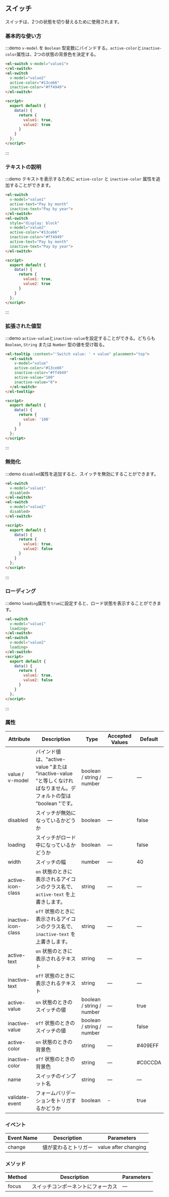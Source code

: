 ## スイッチ

スイッチは、2つの状態を切り替えるために使用されます。

### 基本的な使い方
:::demo `v-model` を `Boolean` 型変数にバインドする。`active-color`と`inactive-color`属性は、2つの状態の背景色を決定する。

```html
<el-switch v-model="value1">
</el-switch>
<el-switch
  v-model="value2"
  active-color="#13ce66"
  inactive-color="#ff4949">
</el-switch>

<script>
  export default {
    data() {
      return {
        value1: true,
        value2: true
      }
    }
  };
</script>
```
:::

### テキストの説明
:::demo テキストを表示するために `active-color` と `inactive-color` 属性を追加することができます。

```html
<el-switch
  v-model="value1"
  active-text="Pay by month"
  inactive-text="Pay by year">
</el-switch>
<el-switch
  style="display: block"
  v-model="value2"
  active-color="#13ce66"
  inactive-color="#ff4949"
  active-text="Pay by month"
  inactive-text="Pay by year">
</el-switch>

<script>
  export default {
    data() {
      return {
        value1: true,
        value2: true
      }
    }
  };
</script>
```
:::

### 拡張された値型

:::demo `active-value`と`inactive-value`を設定することができる。どちらも `Boolean`, `String` または `Number` 型の値を受け取る。

```html
<el-tooltip :content="'Switch value: ' + value" placement="top">
  <el-switch
    v-model="value"
    active-color="#13ce66"
    inactive-color="#ff4949"
    active-value="100"
    inactive-value="0">
  </el-switch>
</el-tooltip>

<script>
  export default {
    data() {
      return {
        value: '100'
      }
    }
  };
</script>
```

:::

### 無効化

:::demo `disabled`属性を追加すると、スイッチを無効にすることができます。

```html
<el-switch
  v-model="value1"
  disabled>
</el-switch>
<el-switch
  v-model="value2"
  disabled>
</el-switch>

<script>
  export default {
    data() {
      return {
        value1: true,
        value2: false
      }
    }
  };
</script>
```
:::

### ローディング

:::demo `loading`属性を`true`に設定すると、ロード状態を表示することができます。

```html
<el-switch
  v-model="value1"
  loading>
</el-switch>
<el-switch
  v-model="value2"
  loading>
</el-switch>
<script>
  export default {
    data() {
      return {
        value1: true,
        value2: false
      }
    }
  };
</script>
```
:::

### 属性

| Attribute      | Description          | Type      | Accepted Values       | Default |
|-----| ----| ----| ----|---- |
| value / v-model | バインド値は、"active-value "または "inactive-value "と等しくなければなりません。デフォルトの型は "boolean "です。 | boolean / string / number | — | — |
| disabled | スイッチが無効になっているかどうか | boolean | — | false |
| loading  | スイッチがロード中になっているかどうか | boolean | — | false |
| width | スイッチの幅 | number | — | 40 |
| active-icon-class | `on` 状態のときに表示されるアイコンのクラス名で、`active-text` を上書きします。 | string | — | — |
| inactive-icon-class |`off` 状態のときに表示されるアイコンのクラス名で、`inactive-text` を上書きします。| string | — | — |
| active-text | `on` 状態のときに表示されるテキスト | string | — | — |
| inactive-text | `off` 状態のときに表示されるテキスト | string | — | — |
| active-value  | `on` 状態のときのスイッチの値 | boolean / string / number | — | true |
| inactive-value  | `off` 状態のときのスイッチの値 | boolean / string / number | — | false |
| active-color | `on` 状態のときの背景色 | string | — | #409EFF |
| inactive-color | `off` 状態のときの背景色 | string | — | #C0CCDA |
| name           | スイッチのインプット名 | string | — | — |
| validate-event | フォームバリデーションをトリガするかどうか | boolean | - | true |

### イベント

| Event Name | Description | Parameters |
| ---- | ----| ---- |
| change | 値が変わるとトリガー | value after changing |

### メソッド
| Method | Description | Parameters |
| ------|--------|------- |
| focus | スイッチコンポーネントにフォーカス | — |

